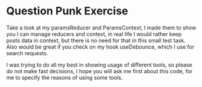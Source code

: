 # Question Punk Exercise

Take a look at my paramsReducer and ParamsContext, I made them to show you I can manage reducers and context, 
in real life I would rather keep posts data in context, but there is no need for that in this small test task.
Also would be great if you check on my hook useDebounce, which I use for search requests.

I was trying to do all my best in showing usage of different tools, so please do not make fast decisions, 
I hope you will ask me first about this code, for me to specify the reasons of using some tools. 
